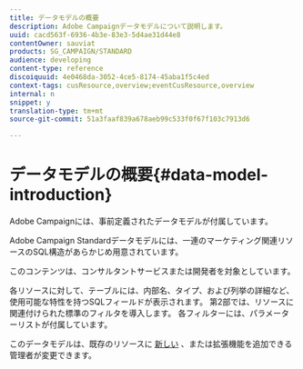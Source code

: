 ```yaml
---
title: データモデルの概要
description: Adobe Campaignデータモデルについて説明します。
uuid: cacd563f-6936-4b3e-83e3-5d4ae31d44e8
contentOwner: sauviat
products: SG_CAMPAIGN/STANDARD
audience: developing
content-type: reference
discoiquuid: 4e0468da-3052-4ce5-8174-45aba1f5c4ed
context-tags: cusResource,overview;eventCusResource,overview
internal: n
snippet: y
translation-type: tm+mt
source-git-commit: 51a3faaf839a678aeb99c533f0f67f103c7913d6

---
```



# データモデルの概要{#data-model-introduction}

Adobe Campaignには、事前定義されたデータモデルが付属しています。

Adobe Campaign Standardデータモデルには、一連のマーケティング関連リソースのSQL構造があらかじめ用意されています。

このコンテンツは、コンサルタントサービスまたは開発者を対象としています。

各リソースに対して、テーブルには、内部名、タイプ、および列挙の詳細など、使用可能な特性を持つSQLフィールドが表示されます。 第2部では、リソースに関連付けられた標準のフィルタを導入します。 各フィルターには、パラメーターリストが付属しています。

このデータモデルは、既存のリソースに [新しい](../../administration/using/users-management.md#functional-administrators) 、または拡張機能を追加できる管理者が変更できます。

